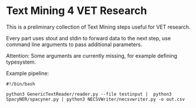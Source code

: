 # Text Mining 4 VET Research

This is a preliminary collection of Text Mining steps useful for VET research.

Every part uses stout and stdin to forward data to the next step, use command line arguments to pass additional parameters. 

Attention: Some arguments are currently missing, for example defining typesystem. 

Example pipeline:

```
#!/bin/bash

python3 GenericTextReader/reader.py --file testinput |  python3 SpacyNER/spacyner.py | python3 NECSVWriter/necsvwriter.py -o out.csv
```
